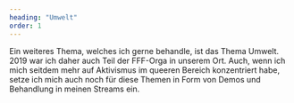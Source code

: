 ```yaml
---
heading: "Umwelt"
order: 1
---
```

Ein weiteres Thema, welches ich gerne behandle, ist das Thema Umwelt. 2019 war ich daher auch Teil der FFF-Orga in unserem Ort.
Auch, wenn ich mich seitdem mehr auf Aktivismus im queeren Bereich  konzentriert habe, setze ich mich auch noch für diese Themen in Form von Demos und Behandlung in meinen Streams ein.

